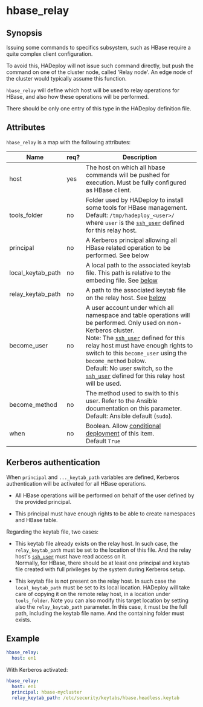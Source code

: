 # hbase_relay

## Synopsis

Issuing some commands to specifics subsystem, such as HBase require a quite complex client configuration.

To avoid this, HADeploy will not issue such command directly, but push the command on one of the cluster node, called ’Relay node'.
An edge node of the cluster would typically assume this function.

`hbase_relay` will define which host will be used to relay operations for HBase, and also how these operations will be performed.

There should be only one entry of this type in the HADeploy definition file.

## Attributes

`hbase_relay` is a map with the following attributes:

Name | req? |	Description
--- | --- | ---
host|yes|The host on which all hbase commands will be pushed for execution. Must be fully configured as HBase client.
tools_folder|no|Folder used by HADeploy to install some tools for HBase management.<br>Default: `/tmp/hadeploy_<user>/` where `user` is the [`ssh_user`](../inventory/hosts) defined for this relay host.
principal|no|A Kerberos principal allowing all HBase related operation to be performed. See below
local_keytab_path|no|A local path to the associated keytab file. This path is relative to the embeding file. See [below](#kerberos-authentication)
relay_keytab_path|no|A path to the associated keytab file on the relay host. See [below](#kerberos-authentication)
become_user|no|A user account under which all namespace and table operations will be performed. Only used on non-Kerberos cluster.<br>Note: The [`ssh_user`](../inventory/hosts) defined for this relay host must have enough rights to switch to this `become_user` using the `become_method` below.<br>Default: No user switch, so the [`ssh_user`](../inventory/hosts) defined for this relay host will be used.
become_method|no|The method used to swith to this user. Refer to the Ansible documentation on this parameter.<br>Default: Ansible default (`sudo`).
when|no|Boolean. Allow [conditional deployment](../../more/conditional_deployment) of this item.<br>Default `True` 

## Kerberos authentication

When `principal` and `..._keytab_path` variables are defined, Kerberos authentication will be activated for all HBase operations.
 
* All HBase operations will be performed on behalf of the user defined by the provided principal. 

* This principal must have enough rights to be able to create namespaces and HBase table. 

Regarding the keytab file, two cases:

* This keytab file already exists on the relay host. In such case, the `relay_keytab_path` must be set to the location of this file. And the relay host's [`ssh_user`](../inventory/hosts) must have read access on it.
<br>Normally, for HBase, there should be at least one principal and keytab file created with full privileges by the system during Kerberos setup.

* This keytab file is not present on the relay host. In such case the `local_keytab_path` must be set to its local location. HADeploy will take care of copying it on the remote relay host, 
in a location under `tools_folder`. Note you can also modify this target location by setting also the `relay_keytab_path` parameter. In this case, 
it must be the full path, including the keytab file name. And the containing folder must exists.


## Example
```yaml
hbase_relay:
  host: en1
```
With Kerberos activated:
```yaml
hbase_relay:
  host: en1
  principal: hbase-mycluster
  relay_keytab_path: /etc/security/keytabs/hbase.headless.keytab
  
  
```

